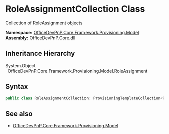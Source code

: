 # RoleAssignmentCollection Class
 Collection of RoleAssignment objects   

**Namespace:** [OfficeDevPnP.Core.Framework.Provisioning.Model](OfficeDevPnP.Core.Framework.Provisioning.Model.md)  
**Assembly:** OfficeDevPnP.Core.dll  
## Inheritance Hierarchy
System.Object  
&ensp;OfficeDevPnP.Core.Framework.Provisioning.Model.RoleAssignment  
## Syntax
```C#
public class RoleAssignmentCollection: ProvisioningTemplateCollection<RoleAssignment>
```
## See also
- [OfficeDevPnP.Core.Framework.Provisioning.Model](OfficeDevPnP.Core.Framework.Provisioning.Model.md)

